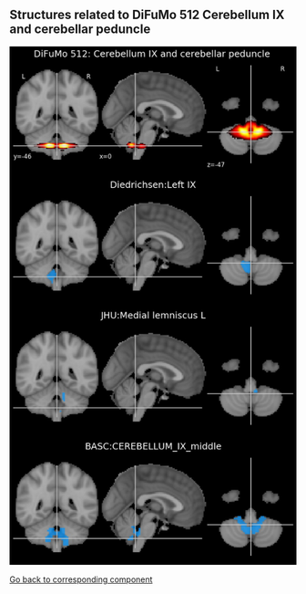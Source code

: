 


## Structures related to DiFuMo 512 Cerebellum IX and cerebellar peduncle 

![339](339.jpg "Structures related to DiFuMo 512 Cerebellum IX and cerebellar peduncle ")

[Go back to corresponding component](https://parietal-inria.github.io/DiFuMo/512/html/339.html)